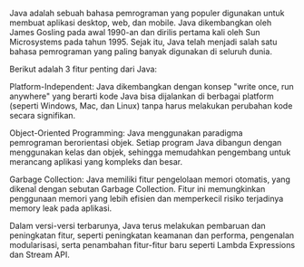 Java adalah sebuah bahasa pemrograman yang populer digunakan untuk membuat aplikasi desktop, web, dan mobile. Java dikembangkan oleh James Gosling pada awal 1990-an dan dirilis pertama kali oleh Sun Microsystems pada tahun 1995. Sejak itu, Java telah menjadi salah satu bahasa pemrograman yang paling banyak digunakan di seluruh dunia.

Berikut adalah 3 fitur penting dari Java:

Platform-Independent: Java dikembangkan dengan konsep "write once, run anywhere" yang berarti kode Java bisa dijalankan di berbagai platform (seperti Windows, Mac, dan Linux) tanpa harus melakukan perubahan kode secara signifikan.

Object-Oriented Programming: Java menggunakan paradigma pemrograman berorientasi objek. Setiap program Java dibangun dengan menggunakan kelas dan objek, sehingga memudahkan pengembang untuk merancang aplikasi yang kompleks dan besar.

Garbage Collection: Java memiliki fitur pengelolaan memori otomatis, yang dikenal dengan sebutan Garbage Collection. Fitur ini memungkinkan penggunaan memori yang lebih efisien dan memperkecil risiko terjadinya memory leak pada aplikasi.

Dalam versi-versi terbarunya, Java terus melakukan pembaruan dan peningkatan fitur, seperti peningkatan keamanan dan performa, pengenalan modularisasi, serta penambahan fitur-fitur baru seperti Lambda Expressions dan Stream API.